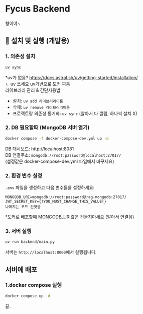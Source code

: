 # Fycus Backend

형이야~

## 🔧 설치 및 실행 (개발용)

### 1. 의존성 설치
```bash
uv sync
```
*uv가 없음? https://docs.astral.sh/uv/getting-started/installation/  
ㄴ uv 쓰세요 uv기반으로 도커 짜둠  
라이브러리 관리 & 간단사용법 
- 설치: ``uv add 라이브러리이름``
- 삭제: ``uv remove 라이브러리이름``
- 프로젝트랑 의존성 동기화: ``uv sync`` (알아서 다 깔림, 하나씩 설치 X)

### 2. DB 필요할때 (MongoDB 서버 열기)
```bash
docker compose -f docker-compose-dev.yml up -d
```
DB 대시보드: http://localhost:8081  
DB 연결주소: ``mongodb://root:password@localhost:27017/``   
(설정값은 docker-compose-dev.yml 파일에서 바꾸세요)

### 2. 환경 변수 설정
`.env` 파일을 생성하고 다음 변수들을 설정하세요:

```env
MONGODB_URI=mongodb://root:password@rag-mongodb:27017/
JWT_SECRET_KEY={!YOU_MUST_CHANGE_THIS_VALUE!}
나머지는 코드 안봣음
```
*도커로 배포할때 MONGODB_URI값은 건들지마세요 (알아서 연결됨)

### 3. 서버 실행
```bash
uv run backend/main.py
```

서버는 `http://localhost:8000`에서 실행됩니다.

## 서버에 배포

### 1.docker compose 실행
```bash
docker compose up -d
```

끝.



